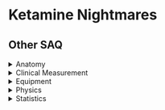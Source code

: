 # Ketamine Nightmares

## Other SAQ

<details><summary>Anatomy</summary><p>

- [2013A08 Laryngeal anatomy](anatomy/2013A08_laryngeal_anatomy.htm)
- [2014A07 Lumbar epidural anatomy](anatomy/2014A07_lumbar_epidural_anatomy.htm)
- [2014B01 Cubital fossa anatomy](anatomy/2014B01_cubital_fossa_anatomy.htm)
- [2016B09 Right internal jugular venous cannulation](anatomy/2016B09_right_internal_jugular_venous_cannulation.htm)

</p></details>

<details><summary>Clinical Measurement</summary><p>

- [1999A12 Neuromuscular monitoring - fade and post-tetanic potentiation](clinical_measurement/1999A12_neuromuscular_monitoring_fade_and_post_tetanic_potentiation.htm)
- [2008A08 Neuromuscular monitoring - diaphragm and larynx vs adductor pollicis](clinical_measurement/2008A08_neuromuscular_monitoring_diaphragm_and_larynx_vs_adductor_pollicis.htm)
- [2004A13 Renal clearance](clinical_measurement/2004A13_renal_clearance.htm)
- [2004B11 Oximetry](clinical_measurement/2004B11_oximetry.htm)
- [2005A16 Cardiac output monitoring - doppler ultrasonography](clinical_measurement/2005A16_cardiac_output_monitoring_doppler_ultrasonography.htm)
- [2010A02 Neuromuscular monitoring - methods](clinical_measurement/2010A02_neuromuscular_monitoring_methods.htm)
- [2010A15 Cardiac output monitoring - thermodilution](clinical_measurement/2010A15_cardiac_output_monitoring_thermodilution.htm)
- [2011B14 Respiratory function tests - small airway obstruction](clinical_measurement/2011B14_respiratory_function_tests_small_airway_obstruction.htm)
- [2012B09 Pulmonary artery catheter insertion - waveforms and pressures](clinical_measurement/2012B09_pulmonary_artery_catheter_insertion_waveforms_and_pressures.htm)
- [2017A10 Arterial pressure waveforms](clinical_measurement/2017A10_arterial_pressure_waveforms.htm)
- [2017A11 Respiratory flow-volume loops](clinical_measurement/2017A11_respiratory_flow_volume_loops.htm)
- [2017A15 Liver function tests](clinical_measurement/2017A15_liver_function_tests.htm)
- [2017B04 Electroencephalography in anaesthesia](clinical_measurement/2017B04_electroencephalography_in_anaesthesia.htm)
- [2018B01 Non-invasive blood pressure measurement](clinical_measurement/2018B01_non_invasive_blood_pressure_measurement.htm)
- [2019A06 Renal function tests](clinical_measurement/2019A06_renal_function_tests.htm)
- [2019A15 Pulse oximetry - sources of inaccuracy](clinical_measurement/2019A15_pulse_oximetry_sources_of_inaccuracy.htm)

</p></details>

<details><summary>Equipment</summary><p>

- [1999A05 Mercury thermometer vs thermistor, heat vs temperature](equipment/1999A05_mercury_thermometer_vs_thermistor_heat_and_temperature.htm)
- [1999B07 Clark electrode](equipment/1999B07_clark_electrode.htm)
- [2006A15 pH electrode](equipment/2006A15_ph_electrode.htm)
- [2008B09 Hygrometers and humidity](equipment/2008B09_hygrometers_and_humidity.htm)
- [2012A10 Pneumotachographs](equipment/2012A10_pneumotachographs.htm)
- [2014A03 Variable bypass vapourisers - safety features](equipment/2014A03_variable_bypass_vapourisers_safety_features.htm)
- [2014A08 Surgical diathermy](equipment/2014A08_surgical_diathermy.htm)
- [2014B04 Anaesthetic gas scavenging](equipment/2014B04_anaesthetic_gas_scavenging.htm)
- [2015B13 Fuel cell and paramagnetic oxygen analyser](equipment/2015B13_paramagnetic_oxygen_analyser.htm)
- [2015B15 Electrical safety](equipment/2015B15_electrical_safety.htm)
- [2016A01 Sidestream capnography](equipment/2016A01_sidestream_capnography.htm)
- [2017A02 Circle breathing system](equipment/2017A02_circle_breathing_system.htm)
- [2016B08 Vacuum-insulated evaporator](equipment/2016B08_vacuum_insulated_evaporator.htm)
- [2017A02 Oxygen delivery devices](equipment/2017A02_oxygen_delivery_devices.htm)
- [2017B02 Variable bypass vapouriser - function and accuracy](equipment/2017B02_variable_bypass_vapouriser_function_and_accuracy.htm)
- [2018A04 CO2 absorbents - hazards](equipment/2018A04_co2_absorbents_hazards.htm)

</p></details>

<details><summary>Physics</summary><p>

- [2010B11 Ultrasonography - physical principles](physics/2010B11_ultrasonography_physical_principles.htm)
- [2011A16 Flow physics](physics/2011A16_flow_physics.htm)
- [2013B08 Resonance and damping](physics/2013B08_resonance_and_damping.htm)

</p></details>

<details><summary>Statistics</summary><p>

- [2017A09 Sensitivity and specificity](statistics/2017A09_sensitivity_and_specificity.htm)

</p></details>
